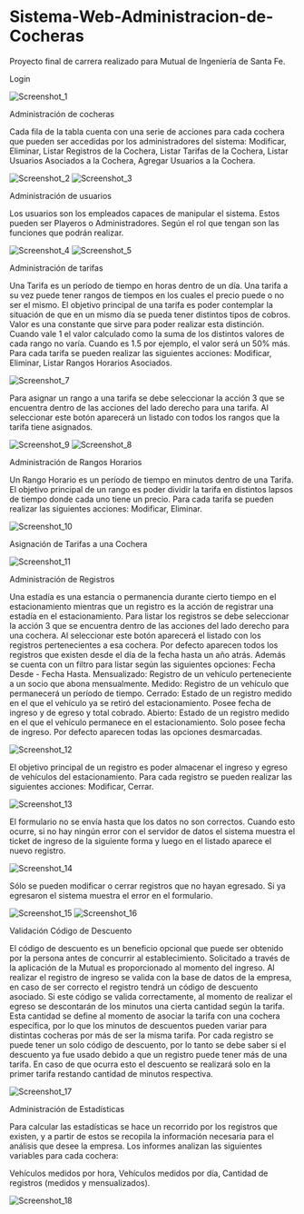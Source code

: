 # Sistema-Web-Administracion-de-Cocheras
Proyecto final de carrera realizado para Mutual de Ingeniería de Santa Fe.

Login

![Screenshot_1](https://user-images.githubusercontent.com/45102218/104094892-7ce40600-5272-11eb-8be1-b74957f4089e.png)

Administración de cocheras

Cada fila de la tabla cuenta con una serie de acciones para cada cochera que pueden ser accedidas por los administradores del sistema:
Modificar,
Eliminar,
Listar Registros de la Cochera,
Listar Tarifas de la Cochera,
Listar Usuarios Asociados a la Cochera,
Agregar Usuarios a la Cochera.

![Screenshot_2](https://user-images.githubusercontent.com/45102218/104094919-adc43b00-5272-11eb-9c0d-81381da9e028.png)
![Screenshot_3](https://user-images.githubusercontent.com/45102218/104094924-b288ef00-5272-11eb-8539-be3b7244e8e3.png)


Administración de usuarios

Los usuarios son los empleados capaces de manipular el sistema. Estos pueden ser Playeros o Administradores. Según el rol que tengan son las funciones que podrán realizar.

![Screenshot_4](https://user-images.githubusercontent.com/45102218/104095115-ddc00e00-5273-11eb-9c43-fe8776671981.png)
![Screenshot_5](https://user-images.githubusercontent.com/45102218/104095119-e0226800-5273-11eb-9d9f-aebc3fabe438.png)

Administración de tarifas

Una Tarifa es un período de tiempo en horas dentro de un día. Una tarifa a su vez puede tener rangos de tiempos en los cuales el precio puede o no ser el mismo. 
El objetivo principal de una tarifa es poder contemplar la situación de que en un mismo día se pueda tener distintos tipos de cobros. Valor es una constante que sirve para poder realizar esta distinción. Cuando vale 1 el valor calculado como la suma de los distintos valores de cada rango no varía. Cuando es 1.5 por ejemplo, el valor será un 50% más.
Para cada tarifa se pueden realizar las siguientes acciones:
Modificar,
Eliminar,
Listar Rangos Horarios Asociados.

![Screenshot_7](https://user-images.githubusercontent.com/45102218/104095187-2d9ed500-5274-11eb-8626-05551fb641d9.png)

Para asignar un rango a una tarifa se debe seleccionar la acción 3 que se encuentra dentro de las acciones del lado derecho para una tarifa. Al seleccionar este botón aparecerá un listado con todos los rangos que la tarifa tiene asignados. 

![Screenshot_9](https://user-images.githubusercontent.com/45102218/104095448-989cdb80-5275-11eb-8749-5756ffd6a425.png)
![Screenshot_8](https://user-images.githubusercontent.com/45102218/104095396-57a4c700-5275-11eb-82f6-302aacd7d031.png)

Administración de Rangos Horarios

Un Rango Horario es un período de tiempo en minutos dentro de una Tarifa. El objetivo principal de un rango es poder dividir la tarifa en distintos lapsos de tiempo donde cada uno tiene un precio. 
Para cada tarifa se pueden realizar las siguientes acciones:
Modificar,
Eliminar.

![Screenshot_10](https://user-images.githubusercontent.com/45102218/104095501-e9accf80-5275-11eb-9ca5-8ae842238127.png)

Asignación de Tarifas a una Cochera

![Screenshot_11](https://user-images.githubusercontent.com/45102218/104095584-7192d980-5276-11eb-97d6-e9be3685fe9b.png)

Administración de Registros

Una estadía es una estancia o permanencia durante cierto tiempo en el estacionamiento mientras que un registro es la acción de registrar una estadía en el estacionamiento.
Para listar los registros se debe seleccionar la acción 3 que se encuentra dentro de las acciones del lado derecho para una cochera. Al seleccionar este botón aparecerá el listado con los registros pertenecientes a esa cochera. Por defecto aparecen todos los registros que existen desde el día de la fecha hasta un año atrás. Además se cuenta con un filtro para listar según las siguientes opciones:
Fecha Desde - Fecha Hasta.
Mensualizado: Registro de un vehículo perteneciente a un socio que abona mensualmente.
Medido: Registro de un vehículo que permanecerá un período de tiempo.
Cerrado: Estado de un registro medido en el que el vehículo ya se retiró del estacionamiento. Posee fecha de ingreso y de egreso y total cobrado.
Abierto: Estado de un registro medido en el que el vehículo permanece en el estacionamiento. Solo posee fecha de ingreso.
Por defecto aparecen todas las opciones desmarcadas.
    
![Screenshot_12](https://user-images.githubusercontent.com/45102218/104095634-b159c100-5276-11eb-96be-1ab2516ee5ed.png)

El objetivo principal de un registro es poder almacenar el ingreso y egreso de vehículos del estacionamiento.
Para cada registro se pueden realizar las siguientes acciones:
Modificar,
Cerrar.

![Screenshot_13](https://user-images.githubusercontent.com/45102218/104095664-e108c900-5276-11eb-8701-e15cfba4bd69.png)

El formulario no se envía hasta que los datos no son correctos. Cuando esto ocurre, si no hay ningún error con el servidor de datos el sistema muestra el ticket de ingreso de la siguiente forma y luego en el listado aparece el nuevo registro.

![Screenshot_14](https://user-images.githubusercontent.com/45102218/104095684-00075b00-5277-11eb-97e0-4bd513b7c962.png)

Sólo se pueden modificar o cerrar registros que no hayan egresado. Si ya egresaron el sistema muestra el error en el formulario.

![Screenshot_15](https://user-images.githubusercontent.com/45102218/104095721-3ba22500-5277-11eb-8113-950803de083f.png) 
![Screenshot_16](https://user-images.githubusercontent.com/45102218/104095722-3e047f00-5277-11eb-9aea-70d998077666.png)

Validación Código de Descuento

El código de descuento es un beneficio opcional que puede ser obtenido por la persona antes de concurrir al establecimiento. Solicitado a través de la aplicación de la Mutual es proporcionado al momento del ingreso. Al realizar el registro de ingreso se valida con la base de datos de la empresa, en caso de ser correcto el registro tendrá un código de descuento asociado. Si este código se valida correctamente, al momento de realizar el egreso se descontarán de los minutos una cierta cantidad según la tarifa. Esta cantidad se define al momento de asociar la tarifa con una cochera específica, por lo que los minutos de descuentos pueden variar para distintas cocheras por más de ser la misma tarifa. 
Por cada registro se puede tener un solo código de descuento, por lo tanto se debe saber si el descuento ya fue usado debido a que un registro puede tener más de una tarifa. En caso de que ocurra esto el descuento se realizará solo en la primer tarifa restando cantidad de minutos respectiva. 

![Screenshot_17](https://user-images.githubusercontent.com/45102218/104095824-bcf9b780-5277-11eb-8eb5-5e20dfcfb281.png)

Administración de Estadísticas

Para calcular las estadísticas se hace un recorrido por los registros que existen, y a partir de estos se recopila la información necesaria para el análisis que desee la empresa. Los informes analizan las siguientes variables para cada cochera:

Vehículos medidos por hora,
Vehículos medidos por día,
Cantidad de registros (medidos y mensualizados).

![Screenshot_18](https://user-images.githubusercontent.com/45102218/104095871-f7fbeb00-5277-11eb-855f-d5d439f85a60.png)


